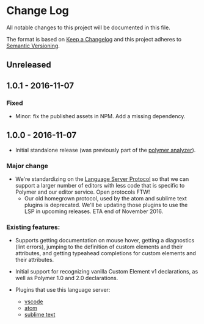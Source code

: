 # Change Log

All notable changes to this project will be documented in this file.

The format is based on [Keep a Changelog](http://keepachangelog.com/)
and this project adheres to [Semantic Versioning](http://semver.org/).

## Unreleased

<!-- Please document PR changes here. -->

## 1.0.1 - 2016-11-07

### Fixed
* Minor: fix the published assets in NPM. Add a missing dependency.

## 1.0.0 - 2016-11-07

* Initial standalone release (was previously part of the [polymer analyzer](https://github.com/Polymer/polymer-analyzer)).

### Major change

* We're standardizing on the [Language Server Protocol](https://github.com/Microsoft/language-server-protocol) so that we can support a larger number of editors with less code that is specific to Polymer and our editor service. Open protocols FTW!
  * Our old homegrown protocol, used by the atom and sublime text plugins is deprecated. We'll be updating those plugins to use the LSP in upcoming releases. ETA end of November 2016.

### Existing features:

* Supports getting documentation on mouse hover, getting a diagnostics (lint errors), jumping to the definition of custom elements and their attributes, and getting typeahead completions for custom elements and their attributes.

* Initial support for recognizing vanilla Custom Element v1 declarations, as well as Polymer 1.0 and 2.0 declarations.

* Plugins that use this language server:
  * [vscode](https://github.com/Polymer/vscode-plugin)
  * [atom](https://github.com/Polymer/atom-plugin)
  * [sublime text](https://github.com/Polymer/polymer-sublime-plugin)

